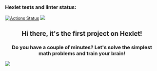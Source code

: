 ### Hexlet tests and linter status:
[![Actions Status](https://github.com/iggri1967/java-project-61/workflows/hexlet-check/badge.svg)](https://github.com/iggri1967/java-project-61/actions)
<a href="https://codeclimate.com/github/iggri1967/java-project-61/maintainability"><img src="https://api.codeclimate.com/v1/badges/cd73e7d217e9d3c56729/maintainability" /></a>
<h2 align="center">Hi there, it's the first project on Hexlet! </h2>
 <h3 align="center">Do you have a couple of minutes? Let's solve the simplest math problems and train your brain!</h3> 
<a href="https://asciinema.org/a/1cjA7swI4zO3Ovi2EtN4ZpsaH" target="_blank"><img src="https://asciinema.org/a/1cjA7swI4zO3Ovi2EtN4ZpsaH.svg" /></a>
